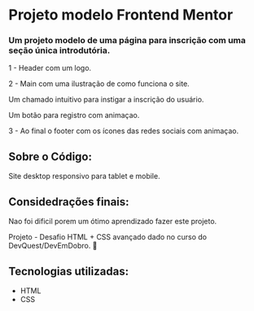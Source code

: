 # Projeto modelo Frontend Mentor

### Um projeto modelo de uma página para inscrição com uma seção única introdutória.
1 - Header com um logo.

2 - Main com uma ilustração de como funciona o site.

Um chamado intuitivo para instigar a inscrição do usuário.

Um botão para registro com animaçao.

3 - Ao final o footer com os ícones das redes sociais com animaçao.

## Sobre o Código:
Site desktop responsivo para tablet e mobile.


## Considedrações finais:
Nao foi dificil porem um ótimo aprendizado fazer este projeto.

Projeto - Desafio HTML + CSS avançado dado no curso do DevQuest/DevEmDobro. 🤩

## Tecnologias utilizadas:
- HTML
- CSS

